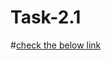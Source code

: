 # Task-2.1
#[check the below link](https://public.tableau.com/views/Book1_17471306883240/Story1?:language=en-US&publish=yes&:sid=&:redirect=auth&:display_count=n&:origin=viz_share_link)
